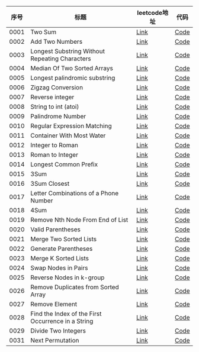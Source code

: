 |序号|标题|leetcode地址|代码|
|-|-|-|-|
|0001|Two Sum|[Link](https://leetcode.com/problems/two-sum/description/)|[Code](https://github.com/jerrykcode/leetcode-go/blob/main/Problems/0001_two_sum.go)|
|0002|Add Two Numbers|[Link](https://leetcode.com/problems/add-two-numbers/description/)|[Code](https://github.com/jerrykcode/leetcode-go/blob/main/Problems/0002_add_two_numbers.go)|
|0003|Longest Substring Without Repeating Characters|[Link](https://leetcode.com/problems/longest-substring-without-repeating-characters/description/)|[Code](https://github.com/jerrykcode/leetcode-go/blob/main/Problems/0003_longest_substring_without_repeating_characters.go)|
|0004|Median Of Two Sorted Arrays|[Link](https://leetcode.com/problems/median-of-two-sorted-arrays/description/)|[Code](https://github.com/jerrykcode/leetcode-go/blob/main/Problems/0004_median_of_two_sorted_arrays.go)|
|0005|Longest palindromic substring|[Link](https://leetcode.com/problems/longest-palindromic-substring/description/)|[Code](https://github.com/jerrykcode/leetcode-go/blob/main/Problems/0005_longest_palindromic_substring.go)|
|0006|Zigzag Conversion|[Link](https://leetcode.com/problems/zigzag-conversion/description/)|[Code](https://github.com/jerrykcode/leetcode-go/blob/main/Problems/0006_zigzag_conversion.go)|
|0007|Reverse integer|[Link](https://leetcode.com/problems/reverse-integer/description/)|[Code](https://github.com/jerrykcode/leetcode-go/blob/main/Problems/0007_reverse_integer.go)|
|0008|String to int (atoi)|[Link](https://leetcode.com/problems/string-to-int-atoi/description/)|[Code](https://github.com/jerrykcode/leetcode-go/blob/main/Problems/0008_string_to_int_atoi.go)|
|0009|Palindrome Number|[Link](https://leetcode.com/problems/palindrome-number/description/)|[Code](https://github.com/jerrykcode/leetcode-go/blob/main/Problems/0009_palindrome_number.go)|
|0010|Regular Expression Matching|[Link](https://leetcode.com/problems/regular-expression-matching/description/)|[Code](https://github.com/jerrykcode/leetcode-go/blob/main/Problems/0010_regular_expression_matching.go)|
|0011|Container With Most Water|[Link](https://leetcode.com/problems/container-with-most-water/description/)|[Code](https://github.com/jerrykcode/leetcode-go/blob/main/Problems/0011_container_with_most_water.go)|
|0012|Integer to Roman|[Link](https://leetcode.com/problems/integer-to-roman/description/)|[Code](https://github.com/jerrykcode/leetcode-go/blob/main/Problems/0012_integer_to_roman.go)|
|0013|Roman to Integer|[Link](https://leetcode.com/problems/roman-to-integer/description/)|[Code](https://github.com/jerrykcode/leetcode-go/blob/main/Problems/0013_roman_to_integer.go)|
|0014|Longest Common Prefix|[Link](https://leetcode.com/problems/longest-common-prefix/description/)|[Code](https://github.com/jerrykcode/leetcode-go/blob/main/Problems/0014_longest_common_prefix.go)|
|0015|3Sum|[Link](https://leetcode.com/problems/3sum/description/)|[Code](https://github.com/jerrykcode/leetcode-go/blob/main/Problems/0015_3sum.go)|
|0016|3Sum Closest|[Link](https://leetcode.com/problems/3sum-closest/description/)|[Code](https://github.com/jerrykcode/leetcode-go/blob/main/Problems/0016_3sum_closest.go)|
0017|Letter Combinations of a Phone Number|[Link](https://leetcode.com/problems/letter-combinations-of-a-phone-number/description/)|[Code](https://github.com/jerrykcode/leetcode-go/blob/main/Problems/0017_letter_combinations_of_a_phone_number.go)|
|0018|4Sum|[Link](https://leetcode.com/problems/4sum/description/)|[Code](https://github.com/jerrykcode/leetcode-go/blob/main/Problems/0018_4sum.go)|
|0019|Remove Nth Node From End of List|[Link](https://leetcode.com/problems/remove-nth-node-from-end-of-list/description/)|[Code](https://github.com/jerrykcode/leetcode-go/blob/main/Problems/0019_remove_nth_node_from_end_of_list.go)|
|0020|Valid Parentheses|[Link](https://leetcode.com/problems/valid-parentheses/description/)|[Code](https://github.com/jerrykcode/leetcode-go/blob/main/Problems/0020_valid_parentheses.go)|
|0021|Merge Two Sorted Lists|[Link](https://leetcode.com/problems/merge-two-sorted-lists/description/)|[Code](https://github.com/jerrykcode/leetcode-go/blob/main/Problems/0021_merge_two_sorted_lists.go)|
|0022|Generate Parentheses|[Link](https://leetcode.com/problems/generate-parentheses/description/)|[Code](https://github.com/jerrykcode/leetcode-go/blob/main/Problems/0022_generate_parentheses.go)|
|0023|Merge K Sorted Lists|[Link](https://leetcode.com/problems/merge-k-sorted-lists/description/)|[Code](https://github.com/jerrykcode/leetcode-go/blob/main/Problems/0023_merge_k_sorted_lists.go)|
|0024|Swap Nodes in Pairs|[Link](https://leetcode.com/problems/swap-nodes-in-pairs/description/)|[Code](https://github.com/jerrykcode/leetcode-go/blob/main/Problems/0024_swap_nodes_in_pairs.go)|
|0025|Reverse Nodes in k-group|[Link](https://leetcode.com/problems/reverse-nodes-in-k-group/description/)|[Code](https://github.com/jerrykcode/leetcode-go/blob/main/Problems/0025_reverse_nodes_in_k-group.go)|
|0026|Remove Duplicates from Sorted Array|[Link](https://leetcode.com/problems/remove-duplicates-from-sorted-array/description/)|[Code](https://github.com/jerrykcode/leetcode-go/blob/main/Problems/0026_remove_duplicates_from_sorted_array.go)|
|0027|Remove Element|[Link](https://leetcode.com/problems/remove-element/description/)|[Code](https://github.com/jerrykcode/leetcode-go/blob/main/Problems/0027_remove_element.go)|
|0028|Find the Index of the First Occurrence in a String|[Link](https://leetcode.com/problems/find-the-index-of-the-first-occurrence-in-a-string/description/)|[Code](https://github.com/jerrykcode/leetcode-go/blob/main/Problems/0028_find_the_index_of_the_first_occurrence_in_a_string.go)|
|0029|Divide Two Integers|[Link](https://leetcode.com/problems/divide-two-integers/description/)|[Code](https://github.com/jerrykcode/leetcode-go/blob/main/Problems/0029_divide_two_integers.go)|
|0031|Next Permutation|[Link](https://leetcode.com/problems/next-permutation/description/)|[Code](https://github.com/jerrykcode/leetcode-go/blob/main/Problems/0031_next_permutation.go)|